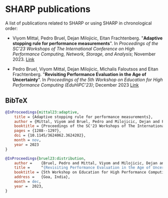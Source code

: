 # SHARP publications

A list of publications related to SHARP or using SHARP in chronological order:

 * Viyom Mittal, Pedro Bruel, Dejan Milojicic, Eitan Frachtenberg. "**Adaptive stopping rule for performance measurements**". In *Proceedings of the SC'23 Workshops of The International Conference on High Performance Computing, Network, Storage, and Analysis*; November 2023. [Link](https://dl.acm.org/doi/abs/10.1145/3624062.3624202)

 * Pedro Bruel, Viyom Mittal, Dejan Milojicic, Michalis Faloutsos and Eitan Frachtenberg. "**Revisiting Performance Evaluation in the Age of Uncertainty**". In *Proceedings of the 5th Workshop on Education for High Performance Computing (EduHiPC'23)*; December 2023 [Link](https://tcpp.cs.gsu.edu/curriculum/sites/default/files/EduHiPC-23_paper_9.pdf)


## BibTeX

```bibtex
@InProceedings{mittal23:adaptive,
    title = {Adaptive stopping rule for performance measurements},
    author = {Mittal, Viyom and Bruel, Pedro and Milojicic, Dejan and Frachtenberg, Eitan},
    booktitle = {Proceedings of the SC'23 Workshops of The International Conference on High Performance Computing, Network, Storage, and Analysis},
    pages = {1288--1297},
    doi = {10.1145/3624062.3624202},
    month = nov,
    year = 2023
}

@InProceedings{bruel23:distribution,
	author =	{Bruel, Pedro and Mittal, Viyom and Milojicic, Dejan and Faloutsos, Michalis and Frachtenberg, Eitan},
	title = 	"{Revisiting Performance Evaluation in the Age of Uncertainty}",
	booktitle =	{5th Workshop on Education for High Performance Computing (EduHiPC'23)},
	address =	{Goa, India},
	month =	dec,
	year =	2023,
}

```
